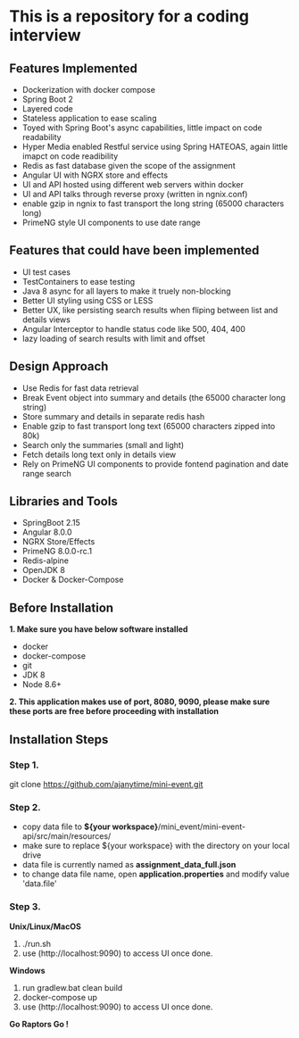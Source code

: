 # This is a repository for a coding interview

## Features Implemented

- Dockerization with docker compose
- Spring Boot 2
- Layered code
- Stateless application to ease scaling
- Toyed with Spring Boot's async capabilities, little impact on code readability
- Hyper Media enabled Restful service using Spring HATEOAS, again little imapct on code readibility
- Redis as fast database given the scope of the assignment
- Angular UI with NGRX store and effects
- UI and API hosted using different web servers within docker
- UI and API talks through reverse proxy (written in ngnix.conf)
- enable gzip in ngnix to fast transport the long string (65000 characters long)
- PrimeNG style UI components to use date range

## Features that could have been implemented

- UI test cases
- TestContainers to ease testing
- Java 8 async for all layers to make it truely non-blocking
- Better UI styling using CSS or LESS
- Better UX, like persisting search results when fliping between list and details views
- Angular Interceptor to handle status code like 500, 404, 400
- lazy loading of search results with limit and offset

## Design Approach

- Use Redis for fast data retrieval
- Break Event object into summary and details (the 65000 character long string)
- Store summary and details in separate redis hash
- Enable gzip to fast transport long text (65000 characters zipped into 80k)
- Search only the summaries (small and light)
- Fetch details long text only in details view
- Rely on PrimeNG UI components to provide fontend pagination and date range search

## Libraries and Tools

- SpringBoot 2.15
- Angular 8.0.0
- NGRX Store/Effects
- PrimeNG 8.0.0-rc.1
- Redis-alpine
- OpenJDK 8
- Docker & Docker-Compose

## Before Installation

 **1. Make sure you have below software installed**
 - docker
 - docker-compose 
 - git
 - JDK 8
 - Node 8.6+
 
**2. This application makes use of port, 8080, 9090, please make sure these ports are free before proceeding with installation**


## Installation Steps

### Step 1. 
git clone https://github.com/ajanytime/mini-event.git

### Step 2. 
- copy data file to  **${your workspace}**/mini_event/mini-event-api/src/main/resources/
- make sure to replace ${your workspace} with the directory on your local drive
- data file is currently named as **assignment_data_full.json** 
- to change data file name, open **application.properties** and modify value 'data.file'

### Step 3.

**Unix/Linux/MacOS**
1. ./run.sh  
2. use (http://localhost:9090) to access UI once done.

**Windows**
1. run gradlew.bat clean build 
2. docker-compose up
3. use (http://localhost:9090) to access UI once done.



**Go Raptors Go !**
